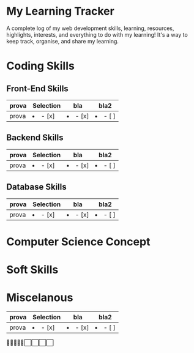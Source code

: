 # My Learning Tracker
A complete log of my web development skills, learning, resources, highlights, interests, and everything to do with my learning! 
It's a way to keep track, organise, and share my learning.


# Coding Skills
  ## Front-End Skills
  
|prova | Selection |    bla    | bla2 |
| -------- | --------- | ------ | -------- |
| prova | <li>- [x] </li> | <li>- [x] </li> | <li>- [ ] </li>  |
  
  ## Backend Skills
  
|prova | Selection |    bla    | bla2 |
| -------- | --------- | ------ | -------- |
| prova | <li>- [x] </li> | <li>- [x] </li> | <li>- [ ] </li>  |
  
  ## Database Skills
  
|prova | Selection |    bla    | bla2 |
| -------- | --------- | ------ | -------- |
| prova | <li>- [x] </li> | <li>- [x] </li> | <li>- [ ] </li>  |

# Computer Science Concept

# Soft Skills

# Miscelanous



|prova | Selection |    bla    | bla2 |
| -------- | --------- | ------ | -------- |
| prova | <li>- [x] </li> | <li>- [x] </li> | <li>- [ ] </li>  |



🔳🔳🔳🔳🔳⬜️⬜️⬜️⬜️
